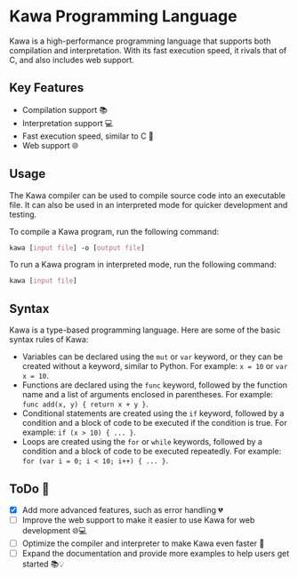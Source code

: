 # Kawa Programming Language

Kawa is a high-performance programming language that supports both compilation and interpretation. With its fast execution speed, it rivals that of C, and also includes web support.

## Key Features

- Compilation support 📚
- Interpretation support 💻
- Fast execution speed, similar to C 🚀
- Web support 🌐


## Usage

The Kawa compiler can be used to compile source code into an executable file. It can also be used in an interpreted mode for quicker development and testing.

To compile a Kawa program, run the following command:
```css
kawa [input file] -o [output file]
```

To run a Kawa program in interpreted mode, run the following command:
```css
kawa [input file]
```

## Syntax

Kawa is a type-based programming language. Here are some of the basic syntax rules of Kawa:

- Variables can be declared using the `mut` or `var` keyword, or they can be created without a keyword, similar to Python. For example: `x = 10` or `var x = 10`.
- Functions are declared using the `func` keyword, followed by the function name and a list of arguments enclosed in parentheses. For example: `func add(x, y) { return x + y }`.
- Conditional statements are created using the `if` keyword, followed by a condition and a block of code to be executed if the condition is true. For example: `if (x > 10) { ... }`.
- Loops are created using the `for` or `while` keywords, followed by a condition and a block of code to be executed repeatedly. For example: `for (var i = 0; i < 10; i++) { ... }`.

## ToDo 📝

- [x] Add more advanced features, such as error handling 💔
- [ ] Improve the web support to make it easier to use Kawa for web development 🌐💻
- [ ] Optimize the compiler and interpreter to make Kawa even faster 🚀
- [ ] Expand the documentation and provide more examples to help users get started 📚💡